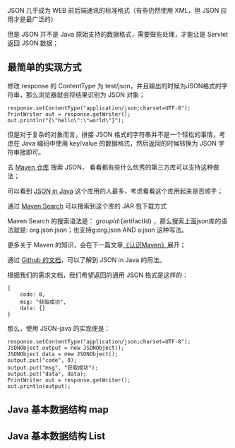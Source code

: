 JSON 几乎成为 WEB 前后端通讯的标准格式（有些仍然使用 XML，但 JSON 应用才是最广泛的）

但是 JSON 并不是 Java 原始支持的数据格式，需要做些处理，才能让是 Servlet 返回 JSON 数据；

## 最简单的实现方式

修改 response 的 ContentType 为 test/json，并且输出的时候为JSON格式的字符串，那么浏览器就会将结果识别为 JSON 对象；

    response.setContentType("application/json;charset=UTF-8");
    PrintWriter out = response.getWriter();
    out.println("{\"hello\":\"world\"}");

但是对于复杂的对象而言，拼接 JSON 格式的字符串并不是一个轻松的事情，考虑在 Java 编码中使用 key/value 的数据格式，然后返回的时候转换为 JSON 字符串接即可。

去 [Maven 仓库](https://mvnrepository.com/) 搜索 JSON， 看看都有些什么优秀的第三方库可以支持这种做法；

可以看到 [JSON in Java](https://mvnrepository.com/artifact/org.json/json) 这个库用的人最多，考虑看看这个库用起来是否顺手；

通过 [Maven Search](https://search.maven.org/artifact/org.json/json) 可以搜索到这个库的 JAR 包下载方式

Maven Search 的搜索语法是： ${groupId}:${artifactId} ，那么搜索上面json库的语法就是: org.json:json；也支持g:org.json AND a:json 这种写法。

更多关于 Maven 的知识，会在下一篇文章[《认识Maven》](https://github.com/weboutin/javaweb-step-by-step/tree/main/Step3)展开；

通过 [Github 的文档](https://github.com/stleary/JSON-java)，可以了解到 JSON in Java 的用法。

根据我们的需求文档，我们希望返回的通用 JSON 格式是这样的：

    {
        code: 0,
        msg: "获取成功",
        data: {}
    }
    
那么，使用 JSON-java 的实现便是：
 
    response.setContentType("application/json;charset=UTF-8");
    JSONObject output = new JSONObject();
    JSONObject data = new JSONObject();
    output.put("code", 0);
    output.put("msg", "获取成功");
    output.put("data", data);
    PrintWriter out = response.getWriter();
    out.println(output);

## Java 基本数据结构 map

## Java 基本数据结构 List

